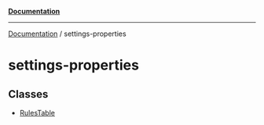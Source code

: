 [**Documentation**](https://raw.githubusercontent.com/Christian-Me/obsidian-front-matter-automate/main/doc/README.md)

***

[Documentation](https://raw.githubusercontent.com/Christian-Me/obsidian-front-matter-automate/main/doc/README.md) / settings-properties

# settings-properties

## Classes

- [RulesTable](https://raw.githubusercontent.com/Christian-Me/obsidian-front-matter-automate/main/doc/settings-properties/classes/RulesTable.md)

